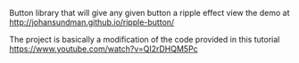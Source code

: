 Button library that will give any given button a ripple effect
view the demo at http://johansundman.github.io/ripple-button/

The project is basically a modification of the code provided in this tutorial https://www.youtube.com/watch?v=QI2rDHQM5Pc

